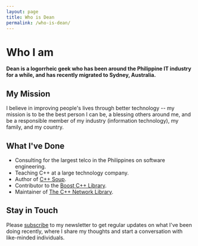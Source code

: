 ```yaml
---
layout: page
title: Who is Dean
permalink: /who-is-dean/
---
```


# Who I am

**Dean is a logorrheic geek who has been around the Philippine IT industry for
a while, and has recently migrated to Sydney, Australia.**

## My Mission

I believe in improving people's lives through better technology -- my mission
is to be the best person I can be, a blessing others around me, and be a
responsible member of my industry (information technology), my family, and my
country.

## What I've Done

- Consulting for the largest telco in the Philippines on software engineering.
- Teaching C++ at a large technology company.
- Author of [C++ Soup](http://cplusplus-soup.com/).
- Contributor to the [Boost C++ Library](http://boost.org/).
- Maintainer of [The C++ Network Library](http://cpp-netlib.org/).

## Stay in Touch

Please [subscribe](/newsletter.html) to my newsletter to get regular updates on
what I've been doing recently, where I share my thoughts and start a
conversation with like-minded individuals.
